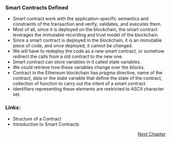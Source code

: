 ### Smart Contracts Defined

- Smart contract work with the application-specific semantics and constraints of the transaction and verify, validates, and executes them. 
- Most of all, since it is deployed on the blockchain, the smart contract leverages the immutable recording and trust model of the blockchain. 
- Since a smart contract is deployed in the blockchain, it is an immutable piece of code, and once deployed, it cannot be changed. 
- We will have to redeploy the code as a new smart contract, or somehow redirect the calls from a old contract to the new one. 
- Smart contract can store variables in it called state variables. 
- We could retrieve how these variables change over the blocks. 
- Contract in the Ethereum blockchain has pragma directive, name of the contract, data or the state variable that define the state of the contract, collection of function to carry out the intent of a smart contract. 
- Identifiers representing these elements are restricted to ASCII character set. 

### Links:
- Structure of a Contract
- Introduction to Smart Contracts

<p align="right">
   <a href="./2.1.3 Processing Smart Contracts.md">Next Chapter</a>
</p>
